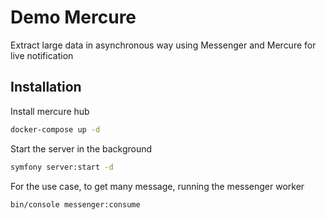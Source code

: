 # Demo Mercure 

Extract large data in asynchronous way using Messenger and Mercure for live notification

## Installation

Install mercure hub 
```bash
docker-compose up -d
```

Start the server in the background
```bash
symfony server:start -d
```

For the use case, to get many message, running the messenger worker
```bash
bin/console messenger:consume
```
